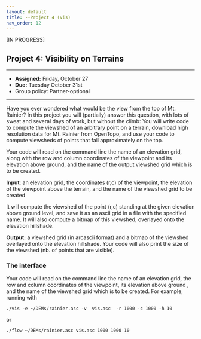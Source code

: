 ```yaml
---
layout: default 
title: --Project 4 (Vis)
nav_order: 12
---
```


[IN PROGRESS] 

## Project 4:  Visibility on Terrains  


*** 
* __Assigned:__ Friday, October 27
* __Due:__ Tuesday  October 31st 
* Group policy: Partner-optional

***

Have you ever wondered what would be the view from the top of  Mt. Rainier?  In this project you will (partially) answer this question, with lots of sweat and several days of work, but without the climb:   You will write code to compute the viewshed of an arbitrary  point on a terrain, download high resolution data for Mt. Rainier from OpenTopo, and use your code to compute viewsheds  of points that fall approximately on the top. 

Your code will read on the command line the name of an elevation grid, along with the row and column coordinates of the viewpoint  and its elevation above ground, and the name of the output viewshed grid which is to be created.  

__Input__: an elevation grid, the coordinates (r,c) of the viewpoint, the elevation of the viewpoint above the terrain, and the name of the viewshed grid to be created

It will compute the viewshed of the point (r,c) standing at the given elevation above ground level, and save it as an ascii grid in a file with the specified name. It will also compute a bitmap of this viewshed,  overlayed onto the elevation hillshade. 

__Output:__ a viewshed grid (in arcascii format)  and a bitmap of the viewshed overlayed onto the elevation hillshade.  Your code  will also print the size of the viewshed (nb. of points that are visible). 



### The interface 

Your code will read on the command line the name of an elevation grid, the row and column coordinates of the viewpoint,  its elevation above ground , and the  name of the viewshed grid which is to be created. For example, running with

```
./vis -e ~/DEMs/rainier.asc -v  vis.asc  -r 1000 -c 1000 -h 10 
```

or
```
./flow ~/DEMs/rainier.asc vis.asc 1000 1000 10 
```


